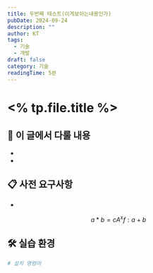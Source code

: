 ```yaml
---
title: 두번째 테스트(이게보이는내용인가)
pubDate: 2024-09-24
description: ""
author: KT
tags:
  - 기술
  - 개발
draft: false
category: 기술
readingTime: 5분
---
```


# <% tp.file.title %>

## 🎯 이 글에서 다룰 내용
- 
- 

## 📋 사전 요구사항
- 
$$
a * b = c
A^x
f:a+b
$$


## 🛠 실습 환경
```bash
# 설치 명령어
